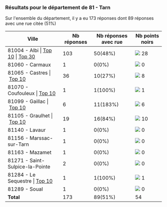 ### Résultats pour le département de 81 - Tarn

Sur l'ensemble du département, il y a eu 173 réponses dont 89 réponses avec une rue citée (51%)

| Ville | Nb réponses | Nb réponses avec rue | Nb points noirs |
|-------------|-------------|----------------------|-----------------|
|81004 - Albi&nbsp;&#124;&nbsp;<a href='81004 - Albi_top10.md'>Top 10</a>&nbsp;&#124;&nbsp;<a href='81004 - Albi_top28.md'>Top 30</a>|103|50(48%)|<img src="../../img/bar_51.gif" />&nbsp;28|
|81060 - Carmaux|1|0(0%)|<img src="../../img/bar_0.gif" />&nbsp;0|
|81065 - Castres&nbsp;&#124;&nbsp;<a href='81065 - Castres_top8.md'>Top 10</a>|36|10(27%)|<img src="../../img/bar_14.gif" />&nbsp;8|
|81070 - Coufouleux&nbsp;&#124;&nbsp;<a href='81070 - Coufouleux_top1.md'>Top 10</a>|1|1(100%)|<img src="../../img/bar_1.gif" />&nbsp;1|
|81099 - Gaillac&nbsp;&#124;&nbsp;<a href='81099 - Gaillac_top6.md'>Top 10</a>|6|11(183%)|<img src="../../img/bar_11.gif" />&nbsp;6|
|81105 - Graulhet&nbsp;&#124;&nbsp;<a href='81105 - Graulhet_top10.md'>Top 10</a>|19|16(84%)|<img src="../../img/bar_18.gif" />&nbsp;10|
|81140 - Lavaur|1|0(0%)|<img src="../../img/bar_0.gif" />&nbsp;0|
|81156 - Marssac-sur-Tarn|1|0(0%)|<img src="../../img/bar_0.gif" />&nbsp;0|
|81163 - Mazamet|1|0(0%)|<img src="../../img/bar_0.gif" />&nbsp;0|
|81271 - Saint-Sulpice-la-Pointe|2|0(0%)|<img src="../../img/bar_0.gif" />&nbsp;0|
|81284 - Le Sequestre&nbsp;&#124;&nbsp;<a href='81284 - Le Sequestre_top1.md'>Top 10</a>|1|1(100%)|<img src="../../img/bar_1.gif" />&nbsp;1|
|81289 - Soual|1|0(0%)|<img src="../../img/bar_0.gif" />&nbsp;0|
| **Total** |173|89(51%)|54|
